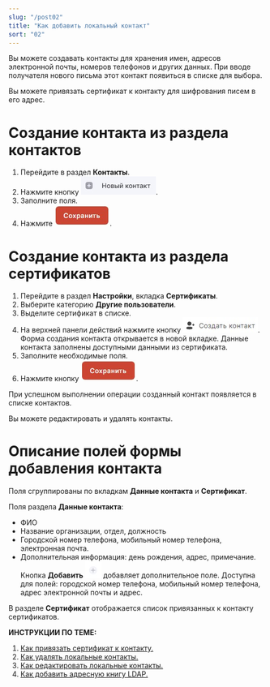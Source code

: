 ```yaml
---
slug: "/post02"
title: "Как добавить локальный контакт"
sort: "02"
---
```


Вы можете создавать контакты для хранения имен, адресов электронной почты, номеров телефонов и других данных. При вводе получателя нового письма этот контакт появиться в списке для выбора.

Вы можете привязать сертификат к контакту для шифрования писем в его адрес.

# Создание контакта из раздела контактов

1. Перейдите в раздел **Контакты**.
2. Нажмите кнопку ![new-contact.jpg](./images/new-contact.jpg "Новый контакт").
3. Заполните поля.
4. Нажмите ![save-button.jpg](./images/save-button.jpg "Сохранить").

# Создание контакта из раздела сертификатов

1. Перейдите в раздел **Настройки**, вкладка **Сертификаты**.
2. Выберите категорию **Другие пользователи**.
3. Выделите сертификат в списке.
4. На верхней панели действий нажмите кнопку ![create-contact.jpg](./images/create-contact.jpg "Создать контакт").
   Форма создания контакта открывается в новой вкладке. Данные контакта заполнены доступными данными из сертификата.
5. Заполните необходимые поля.
6. Нажмите кнопку ![save-button.jpg](./images/save-button.jpg "Сохранить").

При успешном выполнении операции созданный контакт появляется в списке контактов.

Вы можете редактировать и удалять контакты.

# Описание полей формы добавления контакта
Поля сгруппированы по вкладкам **Данные контакта** и **Сертификат**.

Поля раздела **Данные контакта**:
- ФИО
- Название организации, отдел, должность
- Городской номер телефона, мобильный номер телефона, электронная почта.
- Дополнительная информация: день рождения, адрес, примечание.
Кнопка **Добавить** ![add-button.jpg](./images/add-button.jpg "Добавить") добавляет дополнительное поле. Доступна для полей: городской номер телефона, мобильный номер телефона, адрес электронной почты и адрес. 

В разделе **Сертификат**  отображается список привязанных к контакту сертификатов.


**ИНСТРУКЦИИ ПО ТЕМЕ:**  
1. [Как привязать сертификат к контакту.](https://docs.cryptoarm.ru/06-v3.2-Beta/006-contacts/link-contact-cert)  
2. [Как удалять локальные контакты.](https://docs.cryptoarm.ru/06-v3.2-Beta/006-contacts/delete-contact)  
3. [Как редактировать локальные контакты.](https://docs.cryptoarm.ru/06-v3.2-Beta/006-contacts/edit-contact)  
4. [Как добавить адресную книгу LDAP.](https://docs.cryptoarm.ru/06-v3.2-Beta/006-contacts/add-ldap)  
